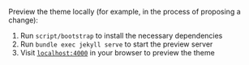 Preview the theme locally (for example, in the process of proposing a change):

1. Run `script/bootstrap` to install the necessary dependencies
2. Run `bundle exec jekyll serve` to start the preview server
3. Visit [`localhost:4000`](http://localhost:4000) in your browser to preview the theme
